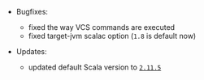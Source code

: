 * Bugfixes:
    
    - fixed the way VCS commands are executed
    - fixed target-jvm scalac option (`1.8` is default now)

* Updates:

    - updated default Scala version to [`2.11.5`](http://www.scala-lang.org/news/2.11.5)
